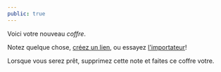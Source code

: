 ```yaml
---
public: true
---
```



Voici votre nouveau *coffre*.

Notez quelque chose, [créez un lien](cr%C3%A9ez%20un%20lien.md), ou essayez [l'importateur](https://help.obsidian.md/Plugins/Importer)!

Lorsque vous serez prêt, supprimez cette note et faites ce coffre votre.
